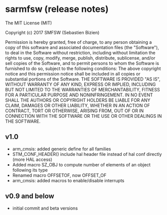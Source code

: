 # sarmfsw (release notes)

The MIT License (MIT)

Copyright (c) 2017 SMFSW (Sebastien Bizien)

Permission is hereby granted, free of charge, to any person obtaining a copy
of this software and associated documentation files (the "Software"), to deal
in the Software without restriction, including without limitation the rights
to use, copy, modify, merge, publish, distribute, sublicense, and/or sell
copies of the Software, and to permit persons to whom the Software is
furnished to do so, subject to the following conditions:
The above copyright notice and this permission notice shall be included in all
copies or substantial portions of the Software.
THE SOFTWARE IS PROVIDED "AS IS", WITHOUT WARRANTY OF ANY KIND, EXPRESS OR
IMPLIED, INCLUDING BUT NOT LIMITED TO THE WARRANTIES OF MERCHANTABILITY,
FITNESS FOR A PARTICULAR PURPOSE AND NONINFRINGEMENT. IN NO EVENT SHALL THE
AUTHORS OR COPYRIGHT HOLDERS BE LIABLE FOR ANY CLAIM, DAMAGES OR OTHER
LIABILITY, WHETHER IN AN ACTION OF CONTRACT, TORT OR OTHERWISE, ARISING FROM,
OUT OF OR IN CONNECTION WITH THE SOFTWARE OR THE USE OR OTHER DEALINGS IN THE
SOFTWARE.


## v1.0

* arm_cmsis: added generic define for all families
* STM\_CONF\_HEADER() include hal header file instead of hal conf directly (more HAL access)
* Added macro SZ_OBJ to compute number of elements of an object following its type
* Renamed macro OFFSETOF, now OFFSET_OF
* arm_cmsis: added macros to enable/disable interrupts


## v0.9 and below

* initial commit and beta versions
